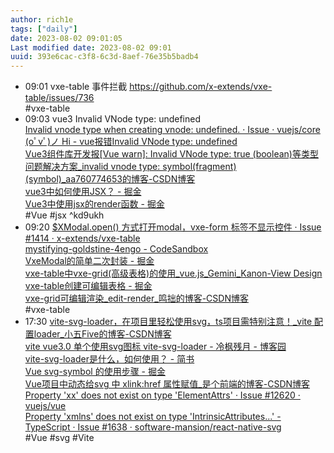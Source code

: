 ```yaml
---
author: rich1e
tags: ["daily"]
date: 2023-08-02 09:01:05
Last modified date: 2023-08-02 09:01
uuid: 393e6cac-c3f8-6c3d-8aef-76e35b5badb4
---
```


- 09:01 vxe-table 事件拦截 https://github.com/x-extends/vxe-table/issues/736<br>#vxe-table
- 09:03 vue3 Invalid VNode type: undefined<br>[Invalid vnode type when creating vnode: undefined. · Issue · vuejs/core](https://github.com/vuejs/core/issues/4358)<br>[(oﾟvﾟ)ノ Hi - vue报错Invalid VNode type: undefined](https://www.cnblogs.com/zz-1q/p/17472890.html)<br>[Vue3组件库开发报[Vue warn]: Invalid VNode type: true (boolean)等类型问题解决方案_invalid vnode type: symbol(fragment) (symbol)_aa760774653的博客-CSDN博客](https://blog.csdn.net/aa760774653/article/details/112414623)<br>[vue3中如何使用JSX？ - 掘金](https://juejin.cn/post/7169533991854374949)<br>[Vue3中使用jsx的render函数 - 掘金](https://juejin.cn/post/7093566222217773069)<br>#Vue #jsx ^kd9ukh
- 09:20 [$XModal.open() 方式打开modal，vxe-form 标签不显示控件 · Issue #1414 · x-extends/vxe-table](https://github.com/x-extends/vxe-table/issues/1414)<br>[mystifying-goldstine-4engo - CodeSandbox](https://codesandbox.io/s/mystifying-goldstine-4engo?file=/src/components/HelloWorld.vue:0-2737)<br>[VxeModal的简单二次封装 - 掘金](https://juejin.cn/post/7032883287093673992)<br>[vxe-table中vxe-grid(高级表格)的使用_vue.js_Gemini_Kanon-View Design](https://devpress.csdn.net/viewdesign/6412da77986c660f3cf92b46.html)<br>[vxe-table创建可编辑表格 - 掘金](https://juejin.cn/post/6976167764587511845)<br>[vxe-grid可编辑渲染_edit-render_鸣拙的博客-CSDN博客](https://blog.csdn.net/weixin_45939191/article/details/122210375)<br>#vxe-table
- 17:30 [vite-svg-loader，在项目里轻松使用svg，ts项目需特别注意！_vite 配置loader_小五Five的博客-CSDN博客](https://blog.csdn.net/weixin_42373175/article/details/130486737)<br>[vite vue3.0 单个使用svg图标 vite-svg-loader - 冷枫残月 - 博客园](https://www.cnblogs.com/tigerK/p/15980000.html)<br>[vite-svg-loader是什么，如何使用？ - 简书](https://www.jianshu.com/p/bd3835d17ad1)<br>[Vue svg-symbol 的使用步骤 - 掘金](https://juejin.cn/post/6985417264761667620)<br>[Vue项目中动态给svg 中 xlink:href 属性赋值_是个前端的博客-CSDN博客](https://blog.csdn.net/HWJBJ/article/details/116060049)<br>[Property 'xx' does not exist on type 'ElementAttrs' · Issue #12620 · vuejs/vue](https://github.com/vuejs/vue/issues/12620)<br>[Property 'xmlns' does not exist on type 'IntrinsicAttributes...' - TypeScript · Issue #1638 · software-mansion/react-native-svg](https://github.com/software-mansion/react-native-svg/issues/1638)<br>#Vue #svg #Vite